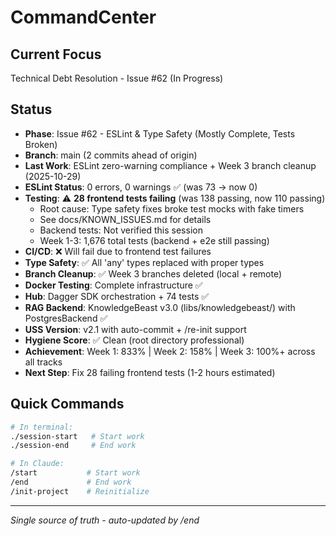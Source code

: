 # CommandCenter

## Current Focus
Technical Debt Resolution - Issue #62 (In Progress)

## Status
- **Phase**: Issue #62 - ESLint & Type Safety (Mostly Complete, Tests Broken)
- **Branch**: main (2 commits ahead of origin)
- **Last Work**: ESLint zero-warning compliance + Week 3 branch cleanup (2025-10-29)
- **ESLint Status**: 0 errors, 0 warnings ✅ (was 73 → now 0)
- **Testing**: ⚠️ **28 frontend tests failing** (was 138 passing, now 110 passing)
  - Root cause: Type safety fixes broke test mocks with fake timers
  - See docs/KNOWN_ISSUES.md for details
  - Backend tests: Not verified this session
  - Week 1-3: 1,676 total tests (backend + e2e still passing)
- **CI/CD**: ❌ Will fail due to frontend test failures
- **Type Safety**: ✅ All 'any' types replaced with proper types
- **Branch Cleanup**: ✅ Week 3 branches deleted (local + remote)
- **Docker Testing**: Complete infrastructure ✅
- **Hub**: Dagger SDK orchestration + 74 tests ✅
- **RAG Backend**: KnowledgeBeast v3.0 (libs/knowledgebeast/) with PostgresBackend ✅
- **USS Version**: v2.1 with auto-commit + /re-init support
- **Hygiene Score**: ✅ Clean (root directory professional)
- **Achievement**: Week 1: 833% | Week 2: 158% | Week 3: 100%+ across all tracks
- **Next Step**: Fix 28 failing frontend tests (1-2 hours estimated)

## Quick Commands
```bash
# In terminal:
./session-start   # Start work
./session-end     # End work

# In Claude:
/start           # Start work
/end             # End work
/init-project    # Reinitialize
```

---
*Single source of truth - auto-updated by /end*
